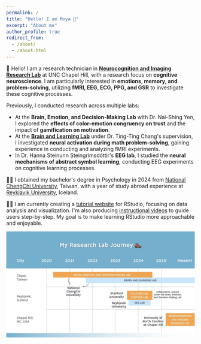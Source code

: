 ```yaml
---
permalink: /
title: "Hello! I am Moya 🦦"
excerpt: "About me"
author_profile: true
redirect_from: 
  - /about/
  - /about.html
---
```


🧠 Hello! I am a research technician in [**Neurocognition and Imaging Research Lab**](https://nirl.web.unc.edu/) at UNC Chapel Hill, with a research focus on **cognitive neuroscience**. I am particularly interested in **emotions, memory, and problem-solving**, utilizing **fMRI, EEG, ECG, PPG, and GSR** to investigate these cognitive processes. 

Previously, I conducted research across multiple labs:
- At the **Brain, Emotion, and Decision-Making Lab** with Dr. Nai-Shing Yen, I explored the **effects of color-emotion congruency on trust** and the impact of **gamification on motivation**.
- At the [**Brain and Learning Lab**](https://bnlnccu.wixsite.com/bnlnccu/home) under Dr. Ting-Ting Chang's supervision, I investigated **neural activation during math problem-solving**, gaining experience in conducting and analyzing fMRI experiments.
- In Dr. Hanna Steinunn Steingrímsdóttir's **EEG lab**, I studied the **neural mechanisms of abstract symbol learning**, conducting EEG experiments on cognitive learning processes. 

👩‍🎓 I obtained my bachelor's degree in Psychology in 2024 from [National ChengChi University](https://www.nccu.edu.tw/index.php?Lang=en), Taiwan, with a year of study abroad experience at [Reykjavik University](https://en.ru.is/), Iceland. 

🧝‍♀️ I am currently creating a [tutorial website](https://cocoyamo.github.io/R_tutorials/) for RStudio, focusing on data analysis and visualization. I'm also producing [instructional videos](https://www.youtube.com/playlist?list=PLrnPgbLdSy7czQs7mrJNR9XQxH75OjvcU) to guide users step-by-step. My goal is to make learning RStudio more approachable and enjoyable.

<img align="bottom" src='/images/my research lab journey.jpg'>
